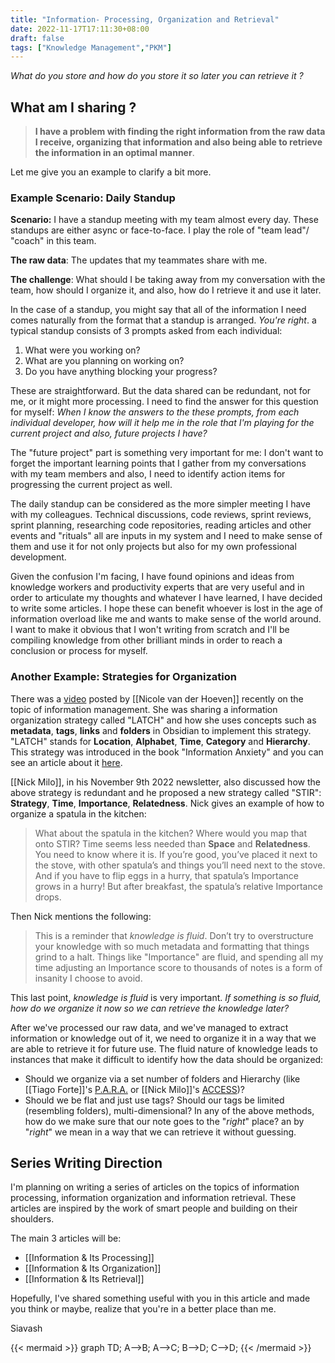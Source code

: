```yaml
---
title: "Information- Processing, Organization and Retrieval"
date: 2022-11-17T17:11:30+08:00
draft: false
tags: ["Knowledge Management","PKM"]
---
```


*What do you store and how do you store it so later you can retrieve it ?*

## What am I sharing ?

>**I have a problem with finding the right information from the raw data I receive, organizing that information and also being able to retrieve the information in an optimal manner**.  

Let me give you an example to clarify a bit more.

### Example Scenario: Daily Standup

**Scenario:** I have a standup meeting with my team almost every day. These standups are either async or face-to-face. I play the role of "team lead"/ "coach"  in this team.

**The raw data**: The updates that my teammates share with me.

**The challenge**: What should I be taking away from my conversation with the team, how should I organize it,  and also, how do I retrieve it and use it later.

In the case of a standup, you might say that all of the information I need comes naturally from the format that a standup is arranged. *You're right*. a typical standup consists of 3 prompts asked from each individual:

1) What were you working on?
2) What are you planning on working on?
3) Do you have anything blocking your progress?

These are straightforward. But the data shared can be redundant, not for me, or it might more processing. I need to find the answer for this question for myself: *When I know the answers  to the  these prompts, from each individual developer, how will it help me in the role that I'm playing for the current project and also, future projects I have?*

The "future project" part is something very important for me: I don't want to forget the important learning points that I gather from my conversations with my team members and also, I need to identify action items for progressing the current project as well.

The daily standup can be considered as the more simpler meeting I have with my colleagues. Technical discussions, code reviews, sprint reviews, sprint planning, researching code repositories, reading articles and other events and "rituals" all are inputs in my system and I need to make sense of them and use it for not only projects but also for my own professional development.

Given the confusion I'm facing, I have found opinions and ideas from knowledge workers and productivity experts that are very useful and in order to articulate my thoughts and whatever I have learned, I have decided to write some articles. I hope these can benefit whoever is lost in the age of information overload like me and wants to make sense of the world around. I want to make it obvious that I won't writing from scratch and I'll be compiling  knowledge from other brilliant minds in order to reach a conclusion or process for myself.

### Another Example: Strategies for Organization

There was a [video](https://www.youtube.com/watch?v=vS-b_RUtL1A&t=679s) posted by [[Nicole van der Hoeven]] recently on the topic of information management. She was sharing a information organization strategy called "LATCH" and how she uses concepts such as **metadata**, **tags**, **links** and **folders** in Obsidian to implement this strategy. "LATCH" stands for **Location**, **Alphabet**, **Time**, **Category** and **Hierarchy**. This strategy was introduced in the book "Information Anxiety" and you can see an article about it [here](https://www.informit.com/articles/article.aspx?p=130881&seqNum=6).

[[Nick Milo]], in his November 9th 2022 newsletter, also discussed how the above strategy is redundant and he proposed a new strategy called "STIR": **Strategy**, **Time**, **Importance**, **Relatedness**. Nick gives an example of how to organize a spatula in the kitchen:

>What about the spatula in the kitchen? Where would you map that onto STIR?
>Time seems less needed than **Space** and **Relatedness**. You need to know where it is. If you’re good, you’ve placed it next to the stove, with other spatula’s and things you’ll need next to the stove.  And if you have to flip eggs in a hurry, that spatula’s  Importance grows in a hurry!  But after breakfast, the spatula’s relative Importance drops.

Then Nick mentions the following:
> This is a reminder that *knowledge is fluid*. Don’t try to overstructure your knowledge with so much metadata and formatting that things grind to a halt. Things like "Importance" are fluid, and spending all my time adjusting an Importance score to thousands of notes is a form of insanity I choose to avoid.

This last point, *knowledge is fluid* is very important. *If something is so fluid, how do we organize it now so we can retrieve the knowledge later?*

After we've processed our raw data,  and we've managed to extract information or knowledge out of it, we need to organize it in a way that we are able to retrieve it for future use. The fluid nature of knowledge leads to instances that make it difficult to identify how the data should be organized:

- Should we organize via a set number of folders and Hierarchy (like [[Tiago Forte]]'s [P.A.R.A.](https://fortelabs.com/blog/para/) or [[Nick Milo]]'s [ACCESS](https://www.youtube.com/watch?v=p0zWJ-TLghw))?
- Should we be flat and just use tags? Should our tags be limited (resembling folders), multi-dimensional?
In any of the above methods, how do we make sure that our note goes to the "*right*" place? an by "*right*" we mean in a way that we can retrieve it without guessing.

## Series Writing Direction

I'm planning on writing a series of articles on the topics of information processing, information organization and information retrieval. These articles are inspired by the work of smart people and building on their shoulders.

The main 3 articles will be:

- [[Information & Its Processing]]
- [[Information  & Its Organization]]
- [[Information & Its Retrieval]]

Hopefully, I've shared something useful with you in this article and made you think or maybe, realize that you're in a better place than me.  

Siavash

{{< mermaid >}}
graph TD;
    A-->B;
    A-->C;
    B-->D;
    C-->D;
{{< /mermaid >}}

